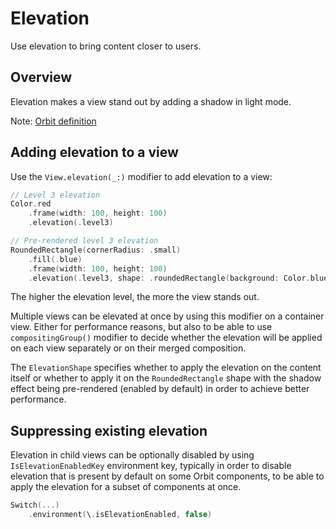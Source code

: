 # Elevation

Use elevation to bring content closer to users.

## Overview

Elevation makes a view stand out by adding a shadow in light mode.

Note: [Orbit definition](https://orbit.kiwi/foundation/elevation/)

## Adding elevation to a view

Use the `View.elevation(_:)` modifier to add elevation to a view:

```swift
// Level 3 elevation
Color.red
    .frame(width: 100, height: 100)
    .elevation(.level3)

// Pre-rendered level 3 elevation
RoundedRectangle(cornerRadius: .small)
    .fill(.blue)
    .frame(width: 100, height: 100)
    .elevation(.level3, shape: .roundedRectangle(background: Color.blue, borderRadius: .small))
```

The higher the elevation level, the more the view stands out.

Multiple views can be elevated at once by using this modifier on a container view.
Either for performance reasons, but also to be able to use `compositingGroup()` modifier
to decide whether the elevation will be applied on each view separately or on their merged composition.

The ``ElevationShape`` specifies whether to apply the elevation on the content itself or whether to apply it
on the `RoundedRectangle` shape with the shadow effect being pre-rendered (enabled by default) 
in order to achieve better performance.

## Suppressing existing elevation

Elevation in child views can be optionally disabled by using ``IsElevationEnabledKey`` environment key,
typically in order to disable elevation that is present by default on some Orbit components,
to be able to apply the elevation for a subset of components at once.

```swift
Switch(...)
    .environment(\.isElevationEnabled, false)
```
